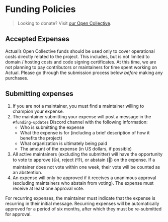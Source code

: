 # Funding Policies

> Looking to donate? Visit [our Open Collective](https://opencollective.com/actual).

## Accepted Expenses

Actual’s Open Collective funds should be used only to cover operational costs directly related to the project. This includes, but is not limited to domain / hosting costs and code signing certificates. At this time, we are not planning to pay contributors or maintainers for time spent working on Actual. Please go through the submission process below _before_ making any purchases.

## Submitting expenses

1. If you are not a maintainer, you must find a maintainer willing to champion your expense.
2. The maintainer submitting your expense will post a message in the `#funding-updates` Discord channel with the following information:
   - Who is submitting the expense
   - What the expense is for (including a brief description of how it benefits the project)
   - What organization is ultimately being paid
   - The amount of the expense (in US dollars, if possible)
3. All active maintainers (excluding the submitter) will have the opportunity to vote to approve (👍), reject (👎), or abstain (🤷) on the expense. If a maintainer does not vote within one week, their vote will be counted as an abstention.
4. An expense will only be approved if it receives a unanimous approval (excluding maintainers who abstain from voting). The expense must receive at least one approval vote.

For recurring expenses, the maintainer must indicate that the expense is recurring in their initial message. Recurring expenses will be automatically approved for a period of six months, after which they must be re-submitted for approval.
